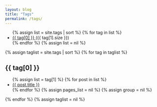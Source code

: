 ```yaml
---
layout: blog
title: "Tags"
permalink: /tags/
---
```


<ul class="tag-box inline">
{% assign list = site.tags | sort %}
    {% for tag in list %}
        <li>
            <a href="#{{ tag[0] }}">
                {{ tag[0] }}
            </a>
            <span>({{ tag[1].size }})</span>
        </li>
    {% endfor %}
{% assign list = nil %}
</ul>

{% assign taglist = site.tags | sort %}
{% for tag in taglist %}
 <h2 id="{{ tag[0] }}">{{ tag[0] }}</h2>
 <ul class="post-list">
  {% assign list = tag[1] %}  
  {% for post in list %}
   <li>
   <a href="{{ post.url }}">{{ post.title }}</a>
   </li>
  {% endfor %}
  {% assign pages_list = nil %}
  {% assign group = nil %}
 </ul>
{% endfor %}
{% assign taglist = nil %}
